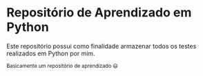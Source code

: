 # Repositório de Aprendizado em Python

Este repositório possui como finalidade armazenar todos os testes realizados em Python por mim.

<sub>Basicamente um repositório de aprendizado 😃</sub>